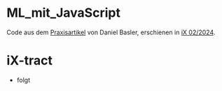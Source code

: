 # ML_mit_JavaScript
Code aus dem [Praxisartikel](https://www.heise.de/select/ix/2024/2/2331113014767153234) von Daniel Basler, erschienen in [iX 02/2024](https://www.heise.de/select/ix/2024/2). 

# iX-tract
- folgt
